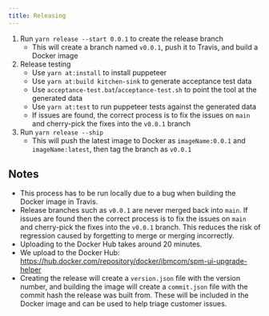 ```yaml
---
title: Releasing
---
```


1. Run `yarn release --start 0.0.1` to create the release branch
    - This will create a branch named `v0.0.1`, push it to Travis, and build a Docker image
2. Release testing
    - Use `yarn at:install` to install puppeteer
    - Use `yarn at:build kitchen-sink` to generate acceptance test data
    - Use `acceptance-test.bat`/`acceptance-test.sh` to point the tool at the generated data
    - Use `yarn at:test` to run puppeteer tests against the generated data
    - If issues are found, the correct process is to fix the issues on `main` and cherry-pick the fixes into the `v0.0.1` branch
3. Run `yarn release --ship`
    - This will push the latest image to Docker as `imageName:0.0.1` and `imageName:latest`, then tag the branch as `v0.0.1`

## Notes

- This process has to be run locally due to a bug when building the Docker image in Travis.
- Release branches such as `v0.0.1` are never merged back into `main`. If issues are found then the correct process is to fix the issues on `main` and cherry-pick the fixes into the `v0.0.1` branch. This reduces the risk of regression caused by forgetting to merge or merging incorrectly.
- Uploading to the Docker Hub takes around 20 minutes.
- We upload to the Docker Hub: https://hub.docker.com/repository/docker/ibmcom/spm-ui-upgrade-helper
- Creating the release will create a `version.json` file with the version number, and building the image will create a `commit.json` file with the commit hash the release was built from. These will be included in the Docker image and can be used to help triage customer issues.
